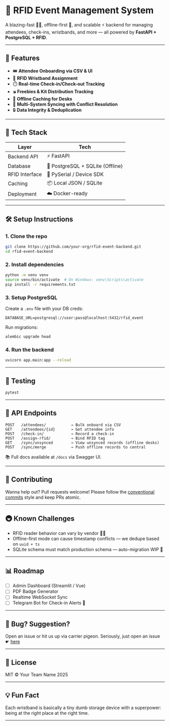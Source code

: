 # 🎪 RFID Event Management System

A blazing-fast 🏃‍♂️, offline-first 📴, and scalable ⚡ backend for managing attendees, check-ins, wristbands, and more — all powered by **FastAPI + PostgreSQL + RFID**.

---

## 🚀 Features

* 🎟️ **Attendee Onboarding via CSV & UI**
* 🚂 **RFID Wristband Assignment**
* ⏱️ **Real-time Check-in/Check-out Tracking**
* 🡾 **Freebies & Kit Distribution Tracking**
* 🔌 **Offline Caching for Desks**
* 🔄 **Multi-System Syncing with Conflict Resolution**
* 🔒 **Data Integrity & Deduplication**

---

## 🧠 Tech Stack

| Layer          | Tech                             |
| -------------- | -------------------------------- |
| Backend API    | ⚡ FastAPI                        |
| Database       | 🐘 PostgreSQL + SQLite (Offline) |
| RFID Interface | 🎯 PySerial / Device SDK         |
| Caching        | 📦 Local JSON / SQLite           |
| Deployment     | ☁️ Docker-ready                  |

---

## 🛠️ Setup Instructions

### 1. Clone the repo

```bash
git clone https://github.com/your-org/rfid-event-backend.git
cd rfid-event-backend
```

### 2. Install dependencies

```bash
python -m venv venv
source venv/bin/activate  # On Windows: venv\Scripts\activate
pip install -r requirements.txt
```

### 3. Setup PostgreSQL

Create a `.env` file with your DB creds:

```env
DATABASE_URL=postgresql://user:pass@localhost:5432/rfid_event
```

Run migrations:

```bash
alembic upgrade head
```

### 4. Run the backend

```bash
uvicorn app.main:app --reload
```

---

## 🧪 Testing

```bash
pytest
```

---

## 📆 API Endpoints

```http
POST   /attendees/           → Bulk onboard via CSV
GET    /attendees/{id}       → Get attendee info
POST   /check-in/            → Record a check-in
POST   /assign-rfid/         → Bind RFID tag
GET    /sync/unsynced        → View unsynced records (offline desks)
POST   /sync/merge           → Push offline records to central
```

📚 Full docs available at `/docs` via Swagger UI.

---

## 🤝 Contributing

Wanna help out? Pull requests welcome!
Please follow the [conventional commits](https://www.conventionalcommits.org/) style and keep PRs atomic.

---

## 🚇 Known Challenges

* RFID reader behavior can vary by vendor 🤷‍♂️
* Offline-first mode can cause timestamp conflicts — we dedupe based on `uuid + ts`
* SQLite schema must match production schema — auto-migration WIP 🔧

---

## 📊 Roadmap

* [ ] Admin Dashboard (Streamlit / Vue)
* [ ] PDF Badge Generator
* [ ] Realtime WebSocket Sync
* [ ] Telegram Bot for Check-in Alerts 📲

---

## 🐛 Bug? Suggestion?

Open an issue or hit us up via carrier pigeon.
Seriously, just open an issue ☛ [here](https://github.com/your-org/rfid-event-backend/issues)

---

## 📜 License

MIT © Your Team Name 2025

---

## 💡 Fun Fact

Each wristband is basically a tiny dumb storage device with a superpower: being at the right place at the right time.

---
